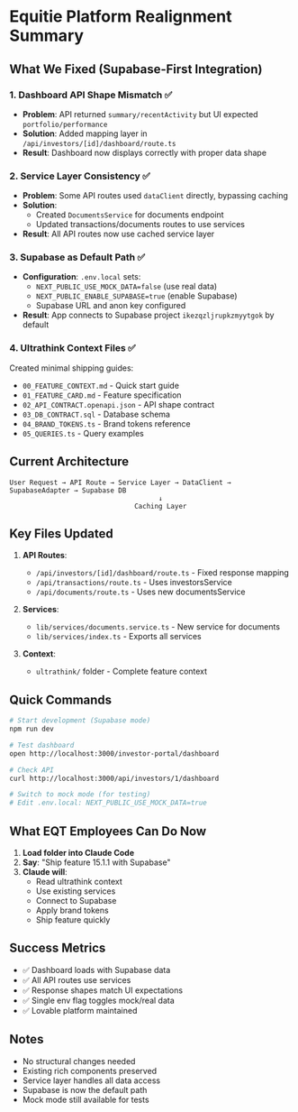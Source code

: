 # Equitie Platform Realignment Summary

## What We Fixed (Supabase-First Integration)

### 1. Dashboard API Shape Mismatch ✅
- **Problem**: API returned `summary/recentActivity` but UI expected `portfolio/performance`
- **Solution**: Added mapping layer in `/api/investors/[id]/dashboard/route.ts`
- **Result**: Dashboard now displays correctly with proper data shape

### 2. Service Layer Consistency ✅
- **Problem**: Some API routes used `dataClient` directly, bypassing caching
- **Solution**: 
  - Created `DocumentsService` for documents endpoint
  - Updated transactions/documents routes to use services
- **Result**: All API routes now use cached service layer

### 3. Supabase as Default Path ✅
- **Configuration**: `.env.local` sets:
  - `NEXT_PUBLIC_USE_MOCK_DATA=false` (use real data)
  - `NEXT_PUBLIC_ENABLE_SUPABASE=true` (enable Supabase)
  - Supabase URL and anon key configured
- **Result**: App connects to Supabase project `ikezqzljrupkzmyytgok` by default

### 4. Ultrathink Context Files ✅
Created minimal shipping guides:
- `00_FEATURE_CONTEXT.md` - Quick start guide
- `01_FEATURE_CARD.md` - Feature specification
- `02_API_CONTRACT.openapi.json` - API shape contract
- `03_DB_CONTRACT.sql` - Database schema
- `04_BRAND_TOKENS.ts` - Brand tokens reference
- `05_QUERIES.ts` - Query examples

## Current Architecture

```
User Request → API Route → Service Layer → DataClient → SupabaseAdapter → Supabase DB
                                     ↓
                               Caching Layer
```

## Key Files Updated

1. **API Routes**:
   - `/api/investors/[id]/dashboard/route.ts` - Fixed response mapping
   - `/api/transactions/route.ts` - Uses investorsService
   - `/api/documents/route.ts` - Uses new documentsService

2. **Services**:
   - `lib/services/documents.service.ts` - New service for documents
   - `lib/services/index.ts` - Exports all services

3. **Context**:
   - `ultrathink/` folder - Complete feature context

## Quick Commands

```bash
# Start development (Supabase mode)
npm run dev

# Test dashboard
open http://localhost:3000/investor-portal/dashboard

# Check API
curl http://localhost:3000/api/investors/1/dashboard

# Switch to mock mode (for testing)
# Edit .env.local: NEXT_PUBLIC_USE_MOCK_DATA=true
```

## What EQT Employees Can Do Now

1. **Load folder into Claude Code**
2. **Say**: "Ship feature 15.1.1 with Supabase"
3. **Claude will**:
   - Read ultrathink context
   - Use existing services
   - Connect to Supabase
   - Apply brand tokens
   - Ship feature quickly

## Success Metrics
- ✅ Dashboard loads with Supabase data
- ✅ All API routes use services  
- ✅ Response shapes match UI expectations
- ✅ Single env flag toggles mock/real data
- ✅ Lovable platform maintained

## Notes
- No structural changes needed
- Existing rich components preserved
- Service layer handles all data access
- Supabase is now the default path
- Mock mode still available for tests